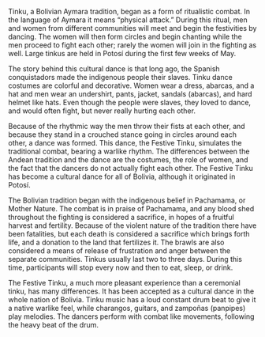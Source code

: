 ﻿Tinku, a Bolivian Aymara tradition, began as a form of ritualistic combat. In the language of Aymara it means “physical attack.” During this ritual, men and women from different communities will meet and begin the festivities by dancing. The women will then form circles and begin chanting while the men proceed to fight each other; rarely the women will join in the fighting as well. Large tinkus are held in Potosí during the first few weeks of May.

The story behind this cultural dance is that long ago, the Spanish conquistadors made the indigenous people their slaves. Tinku dance costumes are colorful and decorative. Women wear a dress, abarcas, and a hat and men wear an undershirt, pants, jacket, sandals (abarcas), and hard helmet like hats. Even though the people were slaves, they loved to dance, and would often fight, but never really hurting each other.

Because of the rhythmic way the men throw their fists at each other, and because they stand in a crouched stance going in circles around each other, a dance was formed. This dance, the Festive Tinku, simulates the traditional combat, bearing a warlike rhythm. The differences between the Andean tradition and the dance are the costumes, the role of women, and the fact that the dancers do not actually fight each other. The Festive Tinku has become a cultural dance for all of Bolivia, although it originated in Potosí.

The Bolivian tradition began with the indigenous belief in Pachamama, or Mother Nature. The combat is in praise of Pachamama, and any blood shed throughout the fighting is considered a sacrifice, in hopes of a fruitful harvest and fertility. Because of the violent nature of the tradition there have been fatalities, but each death is considered a sacrifice which brings forth life, and a donation to the land that fertilizes it. The brawls are also considered a means of release of frustration and anger between the separate communities. Tinkus usually last two to three days. During this time, participants will stop every now and then to eat, sleep, or drink.

The Festive Tinku, a much more pleasant experience than a ceremonial tinku, has many differences. It has been accepted as a cultural dance in the whole nation of Bolivia. Tinku music has a loud constant drum beat to give it a native warlike feel, while charangos, guitars, and zampoñas (panpipes) play melodies.  The dancers perform with combat like movements, following the heavy beat of the drum.